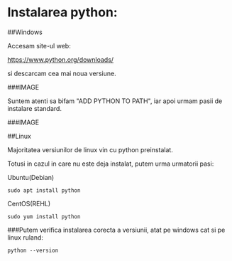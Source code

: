 # Instalarea python:

##Windows

Accesam site-ul web:

https://www.python.org/downloads/

si descarcam cea mai noua versiune.

###IMAGE

Suntem atenti sa bifam "ADD PYTHON TO PATH", iar apoi urmam pasii de instalare standard.

###IMAGE


##Linux

Majoritatea versiunilor de linux vin cu python preinstalat.

Totusi in cazul in care nu este deja instalat, putem urma urmatorii pasi:

Ubuntu(Debian)

```<bash>
sudo apt install python
```

CentOS(REHL)

```<bash>
sudo yum install python
```

###Putem verifica instalarea corecta a versiunii, atat pe windows cat si pe linux ruland:

```<bash>
python --version
```
